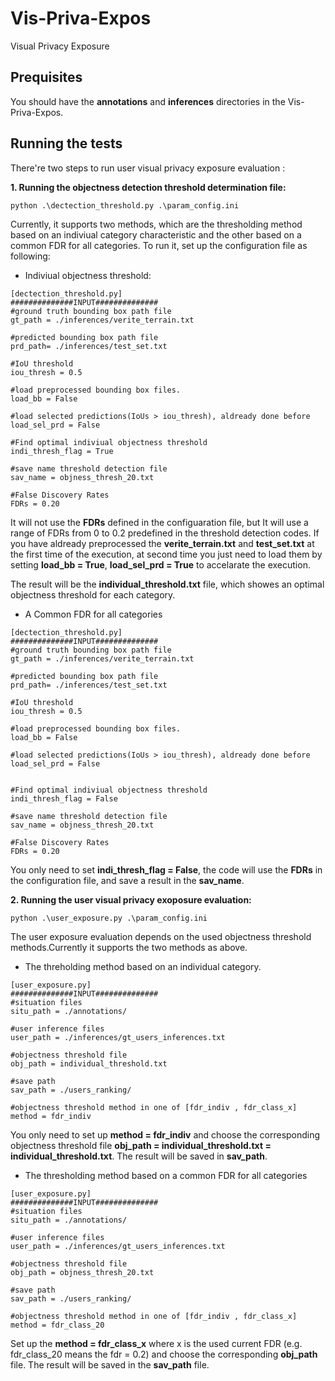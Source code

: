 # Vis-Priva-Expos
Visual Privacy Exposure

## Prequisites
You should have the **annotations** and **inferences** directories in the Vis-Priva-Expos.

## Running the tests
There're two steps to run user visual privacy  exposure evaluation :

**1. Running the objectness detection threshold determination file:**
```
python .\dectection_threshold.py .\param_config.ini
```
Currently, it supports two methods, which are the thresholding method based on an indiviual category characteristic and the other based on a common FDR for all categories. To run it, set up the configuration file as following:
- Indiviual objectness threshold:
```
[dectection_threshold.py]
##############INPUT##############
#ground truth bounding box path file
gt_path = ./inferences/verite_terrain.txt

#predicted bounding box path file
prd_path= ./inferences/test_set.txt

#IoU threshold
iou_thresh = 0.5

#load preprocessed bounding box files.
load_bb = False

#load selected predictions(IoUs > iou_thresh), aldready done before
load_sel_prd = False

#Find optimal indiviual objectness threshold
indi_thresh_flag = True

#save name threshold detection file
sav_name = objness_thresh_20.txt

#False Discovery Rates
FDRs = 0.20

```
It will not use the **FDRs** defined in the configuaration file, but It will use a range of FDRs from 0 to 0.2 predefined in the threshold detection codes. If you have aldready preprocessed the **verite_terrain.txt** and **test_set.txt** at the first time of the execution, at second time you just need to load them by setting **load_bb = True**, **load_sel_prd = True** to accelarate the execution. 

The result will be the **individual_threshold.txt** file, which showes an optimal objectness threshold for each category.

- A Common FDR for all categories
```
[dectection_threshold.py]
##############INPUT##############
#ground truth bounding box path file
gt_path = ./inferences/verite_terrain.txt

#predicted bounding box path file
prd_path= ./inferences/test_set.txt

#IoU threshold
iou_thresh = 0.5

#load preprocessed bounding box files.
load_bb = False

#load selected predictions(IoUs > iou_thresh), aldready done before
load_sel_prd = False


#Find optimal indiviual objectness threshold
indi_thresh_flag = False

#save name threshold detection file
sav_name = objness_thresh_20.txt

#False Discovery Rates
FDRs = 0.20
```
You only need to set **indi_thresh_flag = False**, the code will use the **FDRs** in the configuration file, and save a result in the **sav_name**.

**2. Running the user visual privacy exoposure evaluation:**
```
python .\user_exposure.py .\param_config.ini
```
The user exposure evaluation depends on the used objectness threshold methods.Currently it supports the two methods as above.
- The threholding method based on an individual category.
```
[user_exposure.py]
##############INPUT##############
#situation files
situ_path = ./annotations/

#user inference files
user_path = ./inferences/gt_users_inferences.txt

#objectness threshold file
obj_path = individual_threshold.txt

#save path
sav_path = ./users_ranking/

#objectness threshold method in one of [fdr_indiv , fdr_class_x]
method = fdr_indiv
```
You only need to set up **method = fdr_indiv** and choose the corresponding objectness threshold file **obj_path = individual_threshold.txt = individual_threshold.txt**. The result will be saved in **sav_path**.

- The thresholding method based on a common FDR for all categories
```
[user_exposure.py]
##############INPUT##############
#situation files
situ_path = ./annotations/

#user inference files
user_path = ./inferences/gt_users_inferences.txt

#objectness threshold file
obj_path = objness_thresh_20.txt

#save path
sav_path = ./users_ranking/

#objectness threshold method in one of [fdr_indiv , fdr_class_x]
method = fdr_class_20
```
Set up the **method = fdr_class_x** where x is the used current FDR (e.g. fdr_class_20 means the fdr = 0.2) and choose the corresponding **obj_path** file. The result will be saved in the **sav_path** file.
